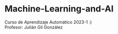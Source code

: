 # Machine-Learning-and-AI
Curso de Aprendizaje Automático 2023-1 :)  
Profesor: Julián Gil González
